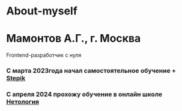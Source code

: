 # About-myself
# Мамонтов А.Г.,  г. Москва
Frontend-разработчик с нуля
### С марта 2023года начал самостоятельное обучение + [Stepik](https://stepik.org/)
### С апреля 2024 прохожу обучение в онлайн школе [Нетология](https://netology.ru/)

